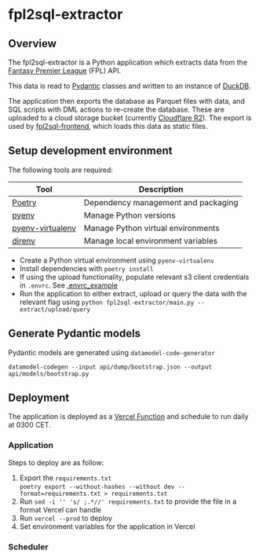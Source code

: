 # fpl2sql-extractor

## Overview

The fpl2sql-extractor is a Python application which extracts data from the [Fantasy Premier League](https://fantasy.premierleague.com/) (FPL) API. 

This data is read to [Pydantic](https://docs.pydantic.dev/latest/) classes and written to an instance of [DuckDB](https://duckdb.org/).

The application then exports the database as Parquet files with data, and SQL scripts with DML actions to re-create the database. These are uploaded to a cloud storage bucket (currently [Cloudflare R2](https://www.cloudflare.com/en-gb/developer-platform/r2/)). The export is used by [fpl2sql-frontend](../fpl2sql-frontend/README.md), which loads this data as static files.

## Setup development environment

The following tools are required:

| Tool                                                          | Description                         |
|---------------------------------------------------------------|-------------------------------------|
| [Poetry](https://python-poetry.org/)                          | Dependency management and packaging |
| [pyenv](https://github.com/pyenv/pyenv)                       | Manage Python versions              |
| [pyenv-virtualenv](https://github.com/pyenv/pyenv-virtualenv) | Manage Python virtual environments  |
| [direnv](https://direnv.net/)                                 | Manage local environment variables  |


- Create a Python virtual environment using `pyenv-virtualenv`
- Install dependencies with `poetry install`
- If using the upload functionality, populate relevant s3 client credentials in `.envrc`. See [.envrc_example](.envrc_example)
- Run the application to either extract, upload or query the data with the relevant flag using `python fpl2sql-extractor/main.py --extract/upload/query`

## Generate Pydantic models

Pydantic models are generated using `datamodel-code-generator`

```
datamodel-codegen --input api/dump/bootstrap.json --output api/models/bootstrap.py
```

## Deployment

The application is deployed as a [Vercel Function](https://vercel.com/docs/functions) and schedule to run daily at 0300 CET.  

### Application

Steps to deploy are as follow:  

1) Export the `requirements.txt`  
`poetry export --without-hashes --without dev --format=requirements.txt > requirements.txt`
2) Run `sed -i '' 's/ ;.*//' requirements.txt` to provide the file in a format Vercel can handle
3) Run `vercel --prod` to deploy
4) Set environment variables for the application in Vercel

### Scheduler

